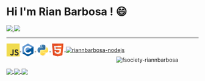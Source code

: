 # Hi I'm Rian Barbosa ! :smile:
<p>
  <a href="https://github.com/riannbarbosa/">
    
  <img width="415" src="https://github-readme-stats.vercel.app/api?username=riannbarbosa&show_icons=true&theme=radical&include_all_commits=true&count_private=true"/>
    
  <img width="410" src="https://github-readme-stats.vercel.app/api/top-langs/?username=riannbarbosa&layout=compact&langs_count=8&theme=radical"/>
</p>
  
 
  <a href="https://github.com/riannbarbosa/">
    <hr></hr> 
<div>
<img align="center"src="https://raw.githubusercontent.com/devicons/devicon/master/icons/javascript/javascript-original.svg" height="35" alt="riannbarbosa-javascript" >
<img align="center" src="https://raw.githubusercontent.com/devicons/devicon/master/icons/c/c-original.svg" height="35" alt="riannbarbosa-C">
<img align="center"src="https://raw.githubusercontent.com/devicons/devicon/master/icons/python/python-original.svg" height="35" alt="riannbarbosa-python">
<img align="center"src="https://raw.githubusercontent.com/devicons/devicon/master/icons/html5/html5-original.svg" height="35" alt="riannbarbosa-html5">
<img align="center" src="https://cdn.worldvectorlogo.com/logos/nodejs-icon.svg" height="35" alt="riannbarbosa-nodejs">
<img align="right"src="https://steamuserimages-a.akamaihd.net/ugc/952958110703804387/634F53C4809E6E2234DA9CAFC0E6C4EF9733D49F/?imw=5000&imh=5000&ima=fit&impolicy=Letterbox&imcolor=%23000000&letterbox=false" width="216px" height="121.5" alt="fsociety-riannbarbosa"/ > 
    
  
</div>
   
  ##
  
  <a href="https://www.linkedin.com/in/rian-barbosa/" target="_blank"> <img align="center" src="https://img.shields.io/badge/LinkedIn-0077B5?style=for-the-badge&logo=linkedin&logoColor=white">
<a href="https://www.instagram.com/riann.barbosa/" target="_blank"> <img align="center" src="https://img.shields.io/badge/Instagram-E4405F?style=for-the-badge&logo=instagram&logoColor=black">
<a href="http://riannbarbosa5@gmail.com/" target="_blank"><img align="center" src="https://img.shields.io/badge/Gmail-D14836?style=for-the-badge&logo=gmail&logoColor=white">

 
